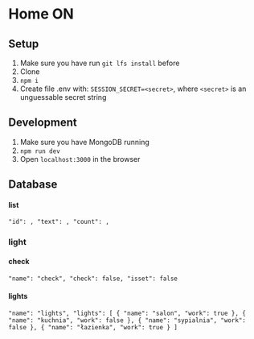 # Home ON
## Setup
1. Make sure you have run `git lfs install` before
2. Clone
3. `npm i`
4. Create file .env with: `SESSION_SECRET=<secret>`, where `<secret>` is an unguessable secret string
## Development
1. Make sure you have MongoDB running
2. `npm run dev`
3. Open `localhost:3000` in the browser

## Database

#### list
`
"id": ,
"text": ,
"count": ,
`

### light

#### check
`
"name": "check",
"check": false,
"isset": false
`

#### lights
`
"name": "lights",
"lights": [
  {
    "name": "salon",
    "work": true
  },
  {
    "name": "kuchnia",
    "work": false
  },
  {
    "name": "sypialnia",
    "work": false
  },
  {
    "name": "łazienka",
    "work": true
  }
]
`



